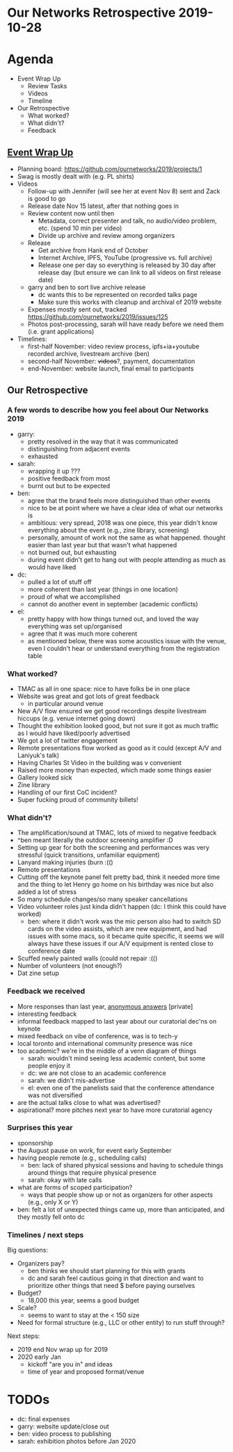 # Our Networks Retrospective 2019-10-28

# Agenda

- Event Wrap Up
  - Review Tasks
  - Videos
  - Timeline
- Our Retrospective
  - What worked?
  - What didn't?
  - Feedback

## [Event Wrap Up](https://github.com/ournetworks/2019/)
- Planning board: https://github.com/ournetworks/2019/projects/1
- Swag is mostly dealt with (e.g. PL shirts)
- Videos
    - Follow-up with Jennifer (will see her at event Nov 8) sent and Zack is good to go
    - Release date Nov 15 latest, after that nothing goes in
    - Review content now until then
        - Metadata, correct presenter and talk, no audio/video problem, etc. (spend 10 min per video)
        - Divide up archive and review among organizers
    - Release
        - Get archive from Hank end of October
        - Internet Archive, IPFS, YouTube (progressive vs. full archive)
        - Release one per day so everything is released by 30 day after release day (but ensure we can link to all videos on first release date)
    - garry and ben to sort live archive release
        - dc wants this to be represented on recorded talks page
        - Make sure this works with cleanup and archival of 2019 website
    - Expenses mostly sent out, tracked https://github.com/ournetworks/2019/issues/125
    - Photos post-processing, sarah will have ready before we need them (i.e. grant applications)
- Timelines:
    - first-half November: video review process, ipfs+ia+youtube recorded archive, livestream archive (ben)
    - second-half November: ~~videos~~?, payment, documentation
    - end-November: website launch, final email to participants

## Our Retrospective

### A few words to describe how you feel about Our Networks 2019

- garry:
    - pretty resolved in the way that it was communicated
    - distinguishing from adjacent events
    - exhausted
- sarah:
    - wrapping it up ???
    - positive feedback from most
    - burnt out but to be expected
- ben:
    - agree that the brand feels more distinguished than other events
    - nice to be at point where we have a clear idea of what our networks is
    - ambitious: very spread, 2018 was one piece, this year didn't know everything about the event (e.g., zine library, screening)
    - personally, amount of work not the same as what happened. thought easier than last year but that wasn't what happened
    - not burned out, but exhausting
    - during event didn't get to hang out with people attending as much as would have liked
- dc:
    - pulled a lot of stuff off
    - more coherent than last year (things in one location)
    - proud of what we accomplished
    - cannot do another event in september (academic conflicts)
- el:
    - pretty happy with how things turned out, and loved the way everything was set up/organised
    - agree that it was much more coherent
    - as mentioned below, there was some acoustics issue with the venue, even I couldn't hear or understand everything from the registration table

### What worked?

- TMAC as all in one space: nice to have folks be in one place
- Website was great and got lots of great feedback
    - in particular around venue
- New A/V flow ensured we get good recordings despite livestream hiccups (e.g. venue internet going down)
- Thought the exhibition looked good, but not sure it got as much traffic as I would have liked/poorly advertised
- We got a lot of twitter engagement
- Remote presentations flow worked as good as it could (except A/V and Laniyuk's talk)
- Having Charles St Video in the building was v convenient
- Raised more money than expected, which made some things easier
- Gallery looked sick
- Zine library
- Handling of our first CoC incident?
- Super fucking proud of community billets!

### What didn't?

- The amplification/sound at TMAC, lots of mixed to negative feedback
- ^ben meant literally the outdoor screening amplifier :D
- Setting up gear for both the screening and performances was very stressful (quick transitions, unfamiliar equipment)
- Lanyard making injuries (burn :(()
- Remote presentations
- Cutting off the keynote panel felt pretty bad, think it needed more time and the thing to let Henry go home on his birthday was nice but also added a lot of stress
- So many schedule changes/so many speaker cancellations
- Video volunteer roles just kinda didn't happen (dc: I think this could have worked)
    - ben: where it didn't work was the mic person also had to switch SD cards on the video assists, which are new equipment, and had issues with some macs, so it became quite specific, it seems we will always have these issues if our A/V equipment is rented close to conference date
- Scuffed newly painted walls (could not repair :(()
- Number of volunteers (not enough?)
- Dat zine setup

### Feedback we received

- More responses than last year, [anonymous answers](https://docs.google.com/spreadsheets/d/1-2Yq8YpHVjX-5NGfV9y3QHH9cbL4rBnUzvVwjrxVx1U/edit#gid=0) [private]
- interesting feedback
- informal feedback mapped to last year about our curatorial dec'ns on keynote
- mixed feedback on vibe of conference, was is to tech-y
- local toronto and international community presence was nice
- too academic? we're in the middle of a venn diagram of things
    - sarah: wouldn't mind seeing less academic content, but some people enjoy it
    - dc: we are not close to an academic conference
    - sarah: we didn't mis-advertise
    - el: even one of the panelists said that the conference attendance was not diversified
- are the actual talks close to what was advertised?
- aspirational? more pitches next year to have more curatorial agency

### Surprises this year

- sponsorship
- the August pause on work, for event early September
- having people remote (e.g., scheduling calls)
    - ben: lack of shared physical sessions and having to schedule things around things that require physical presence
    - sarah: okay with late calls
- what are forms of scoped participation?
    - ways that people show up or not as organizers for other aspects (e.g., only X or Y)
- ben: felt a lot of unexpected things came up, more than anticipated, and they mostly fell onto dc

### Timelines / next steps 

Big questions:
- Organizers pay?
    - ben thinks we should start planning for this with grants
    - dc and sarah feel cautious going in that direction and want to prioritize other things that need $ before paying ourselves
- Budget?
    - 18,000 this year, seems a good budget
- Scale?
    - seems to want to stay at the < 150 size
- Need for formal structure (e.g., LLC or other entity) to run stuff through?

Next steps:
- 2019 end Nov wrap up for 2019
- 2020 early Jan
    - kickoff "are you in" and ideas
    - time of year and proposed format/venue

# TODOs

- dc: final expenses
- garry: website update/close out
- ben: video process to publishing
- sarah: exhibition photos before Jan 2020
